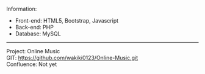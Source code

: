 Information: 
* Front-end: HTML5, Bootstrap, Javascript
* Back-end: PHP
* Database: MySQL
------------------------------------------------------
Project: Online Music <br>
GIT: https://github.com/wakiki0123/Online-Music.git<br>
Confluence: Not yet<br>
